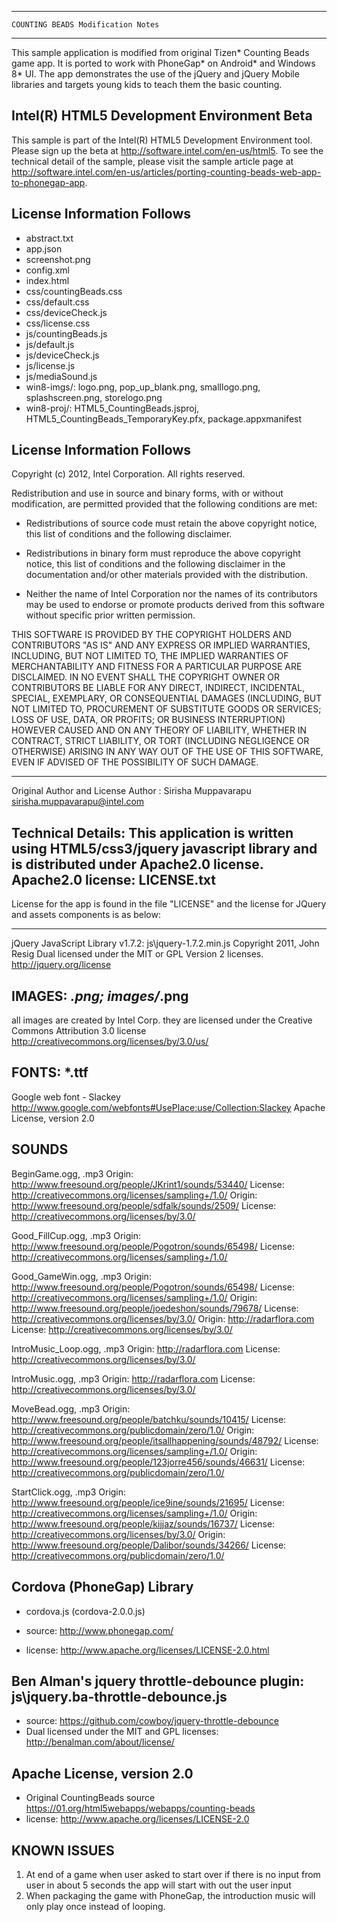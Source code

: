 ----------------------------------------------------------------------------
												
    COUNTING BEADS Modification Notes

----------------------------------------------------------------------------
This sample application is modified from original Tizen* Counting Beads game app. 
It is ported to work with PhoneGap* on Android* and Windows 8* UI. The app 
demonstrates the use of the jQuery and jQuery Mobile libraries and targets
young kids to teach them the basic counting.

Intel(R) HTML5 Development Environment Beta
-------------------------------------------
This sample is part of the Intel(R) HTML5 Development Environment tool. 
Please sign up the beta at http://software.intel.com/en-us/html5.
To see the technical detail of the sample, please visit the sample article page 
at http://software.intel.com/en-us/articles/porting-counting-beads-web-app-to-phonegap-app. 


License Information Follows
---------------------------
* abstract.txt
* app.json
* screenshot.png
* config.xml
* index.html
* css/countingBeads.css
* css/default.css
* css/deviceCheck.js
* css/license.css
* js/countingBeads.js
* js/default.js
* js/deviceCheck.js
* js/license.js
* js/mediaSound.js
* win8-imgs/: logo.png, pop_up_blank.png, smalllogo.png, splashscreen.png, storelogo.png
* win8-proj/: HTML5_CountingBeads.jsproj, HTML5_CountingBeads_TemporaryKey.pfx, package.appxmanifest

License Information Follows
---------------------------
Copyright (c) 2012, Intel Corporation. All rights reserved.

Redistribution and use in source and binary forms, with or without modification, 
are permitted provided that the following conditions are met:

- Redistributions of source code must retain the above copyright notice, 
  this list of conditions and the following disclaimer.

- Redistributions in binary form must reproduce the above copyright notice, 
  this list of conditions and the following disclaimer in the documentation 
  and/or other materials provided with the distribution.

- Neither the name of Intel Corporation nor the names of its contributors 
  may be used to endorse or promote products derived from this software 
  without specific prior written permission.

THIS SOFTWARE IS PROVIDED BY THE COPYRIGHT HOLDERS AND CONTRIBUTORS "AS IS" 
AND ANY EXPRESS OR IMPLIED WARRANTIES, INCLUDING, BUT NOT LIMITED TO, 
THE IMPLIED WARRANTIES OF MERCHANTABILITY AND FITNESS FOR A PARTICULAR PURPOSE 
ARE DISCLAIMED. IN NO EVENT SHALL THE COPYRIGHT OWNER OR CONTRIBUTORS BE 
LIABLE FOR ANY DIRECT, INDIRECT, INCIDENTAL, SPECIAL, EXEMPLARY, OR 
CONSEQUENTIAL DAMAGES (INCLUDING, BUT NOT LIMITED TO, PROCUREMENT OF SUBSTITUTE 
GOODS OR SERVICES; LOSS OF USE, DATA, OR PROFITS; OR BUSINESS INTERRUPTION) 
HOWEVER CAUSED AND ON ANY THEORY OF LIABILITY, WHETHER IN CONTRACT, STRICT 
LIABILITY, OR TORT (INCLUDING NEGLIGENCE OR OTHERWISE) ARISING IN ANY WAY OUT 
OF THE USE OF THIS SOFTWARE, EVEN IF ADVISED OF THE POSSIBILITY OF SUCH DAMAGE.

----------------------------------------------------------------------------
Original Author and License
Author : Sirisha Muppavarapu <sirisha.muppavarapu@intel.com>

Technical Details: This application is written using HTML5/css3/jquery 
javascript library and is distributed under Apache2.0 license. 
Apache2.0 license: LICENSE.txt
----------------------------------------------------------------------------

License for the app is found in the file "LICENSE" and the license for 
JQuery and assets components is as below:

----------------------------------------------------------------------------
jQuery JavaScript Library v1.7.2: js\jquery-1.7.2.min.js
Copyright 2011, John Resig
Dual licensed under the MIT or GPL Version 2 licenses.
http://jquery.org/license

IMAGES: *.png; images/*.png
----------------------------------------------------------------------------
all images are created by Intel Corp.
they are licensed under the Creative Commons Attribution 3.0 license
http://creativecommons.org/licenses/by/3.0/us/

FONTS: *.ttf
----------------------------------------------------------------------------
Google web font - Slackey
http://www.google.com/webfonts#UsePlace:use/Collection:Slackey
Apache License, version 2.0


SOUNDS
----------------------------------------------------------------------------
BeginGame.ogg, .mp3
Origin: http://www.freesound.org/people/JKrint1/sounds/53440/
License: http://creativecommons.org/licenses/sampling+/1.0/
Origin: http://www.freesound.org/people/sdfalk/sounds/2509/
License: http://creativecommons.org/licenses/by/3.0/

Good_FillCup.ogg, .mp3
Origin: http://www.freesound.org/people/Pogotron/sounds/65498/
License: http://creativecommons.org/licenses/sampling+/1.0/

Good_GameWin.ogg, .mp3
Origin: http://www.freesound.org/people/Pogotron/sounds/65498/
License: http://creativecommons.org/licenses/sampling+/1.0/
Origin: http://www.freesound.org/people/joedeshon/sounds/79678/
License: http://creativecommons.org/licenses/by/3.0/
Origin: http://radarflora.com
License: http://creativecommons.org/licenses/by/3.0/

IntroMusic_Loop.ogg, .mp3
Origin: http://radarflora.com
License: http://creativecommons.org/licenses/by/3.0/

IntroMusic.ogg, .mp3
Origin: http://radarflora.com
License: http://creativecommons.org/licenses/by/3.0/

MoveBead.ogg, .mp3
Origin: http://www.freesound.org/people/batchku/sounds/10415/
License: http://creativecommons.org/publicdomain/zero/1.0/
Origin: http://www.freesound.org/people/itsallhappening/sounds/48792/
License: http://creativecommons.org/licenses/sampling+/1.0/
Origin: http://www.freesound.org/people/123jorre456/sounds/46631/
License: http://creativecommons.org/publicdomain/zero/1.0/

StartClick.ogg, .mp3
Origin: http://www.freesound.org/people/ice9ine/sounds/21695/
License: http://creativecommons.org/licenses/sampling+/1.0/
Origin: http://www.freesound.org/people/kijjaz/sounds/16737/
License: http://creativecommons.org/licenses/by/3.0/
Origin: http://www.freesound.org/people/Dalibor/sounds/34266/
License: http://creativecommons.org/publicdomain/zero/1.0/


Cordova (PhoneGap) Library
--------------------------
* cordova.js (cordova-2.0.0.js)

* source:  http://www.phonegap.com/
* license:  http://www.apache.org/licenses/LICENSE-2.0.html


Ben Alman's jquery throttle-debounce plugin: js\jquery.ba-throttle-debounce.js
--------------------------
* source: https://github.com/cowboy/jquery-throttle-debounce
* Dual licensed under the MIT and GPL licenses: http://benalman.com/about/license/ 
 

Apache License, version 2.0
--------------------------
* Original CountingBeads source https://01.org/html5webapps/webapps/counting-beads
* license: http://www.apache.org/licenses/LICENSE-2.0


KNOWN ISSUES
--------------------------------------------------------------------------------------
1) At end of a game when user asked to start over if there is no input from user in about 5 seconds 
the app will start with out the user input
2) When packaging the game with PhoneGap, the introduction music will only play once instead of looping. 